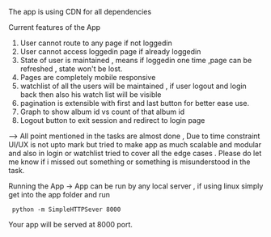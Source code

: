 The app is using CDN for all dependencies 

Current features of the App
1) User cannot route to any page if not loggedin
2) User cannot access loggedin page if already loggedin
3) State of user is maintained , means if loggedin one time ,page can be refreshed , state won't be lost.
4) Pages are completely mobile responsive
5) watchlist of all the users will be maintained , if user logout and login back then also his watch list will be visible
6) pagination is extensible with first and last button for better ease use.
7) Graph to show album id vs count of that album id
8) Logout button to exit session and redirect to login page


--> All point mentioned in the tasks are almost done , Due to time constraint UI/UX is not upto mark but tried to make app as much scalable and modular and also in login or watchlist tried to cover all the edge cases .
Please do let me know if i missed out something or something is misunderstood in the task.


Running the App
-> App can be run by any local server , if using linux simply get into the app folder and run

  ` python -m SimpleHTTPSever 8000`
  
  Your app will be served at 8000 port.
